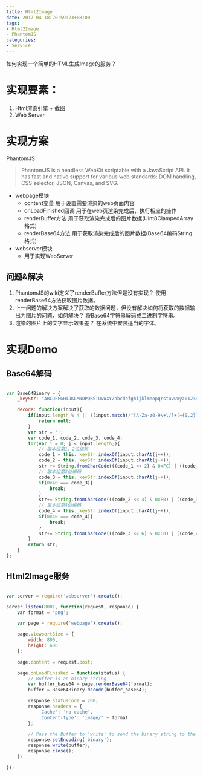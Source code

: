 ```yaml
---
title: Html2Image
date: 2017-04-18T20:59:23+08:00
tags: 
- Html2Image
- PhantomJS
categories:
- Service
---
```


如何实现一个简单的HTML生成Image的服务？

# 实现要素：
1. Html渲染引擎 + 截图
1. Web Server

<!--more-->

# 实现方案

PhantomJS

> PhantomJS is a headless WebKit scriptable with a JavaScript API. It has fast and native support for various web standards: DOM handling, CSS selector, JSON, Canvas, and SVG.

* webpage模块
  * content变量           用于设置需要渲染的web页面内容
  * onLoadFinished回调    用于在web页渲染完成后，执行相应的操作
  * renderBuffer方法      用于获取渲染完成后的图片数据(Uint8ClampedArray格式)
  * renderBase64方法      用于获取渲染完成后的图片数据(Base64编码String格式)
* webserver模块
  * 用于实现WebServer

## 问题&解决

1. PhantomJS的wiki定义了renderBuffer方法但是没有实现？
使用renderBase64方法获取图片数据。
1. 上一问题的解决方案解决了获取的数据问题，但没有解决如何将获取的数据输出为图片的问题，如何解决？
将Base64字符串解码成二进制字符串。
1. 渲染的图片上的文字显示效果差？
在系统中安装适当的字体。

# 实现Demo
 
## Base64解码

```javascript

var Base64Binary = {
    _keyStr: 'ABCDEFGHIJKLMNOPQRSTUVWXYZabcdefghijklmnopqrstuvwxyz0123456789+/=',

    decode: function(input){
        if(input.length % 4 || !(input.match(/^[A-Za-z0-9\+\/]+(={0,2})$/)){
            return null;
        }
        var str = '';
        var code_1, code_2, code_3, code_4;
        for(var j = 0; j < input.length;){
            // 取本组第1、2位编码
            code_1 = this._keyStr.indexOf(input.charAt(j++));
            code_2 = this._keyStr.indexOf(input.charAt(j++));
            str += String.fromCharCode(((code_1 << 2) & 0xFC) | ((code_2 >> 4) & 0x03));
            // 取本组第3位编码
            code_3 = this._keyStr.indexOf(input.charAt(j++));
            if(0x40 === code_3){
                break;
            }
            str+= String.fromCharCode(((code_2 << 4) & 0xF0) | ((code_3 >> 2) & 0x0F));
            // 取本组第4位编码
            code_4 = this._keyStr.indexOf(input.charAt(j++));
            if(0x40 === code_4){
                break;
            }
            str+= String.fromCharCode(((code_3 << 6) & 0xC0) | ((code_4 >> 0) & 0x3F));
        }
        return str;
    }
};

```

## Html2Image服务

```javascript

var server = require('webserver').create();

server.listen(8001, function(request, response) {
    var format = 'png';

    var page = require('webpage').create();

    page.viewportSize = {
        width: 800,
        height: 600
    };

    page.content = request.post;

    page.onLoadFinished = function(status) {
        // Buffer is an binary string
        var buffer_base64 = page.renderBase64(format);
        buffer = Base64Binary.decode(buffer_base64);

        response.statusCode = 200;
        response.headers = {
            'Cache': 'no-cache',
            'Content-Type': 'image/' + format
        };

        // Pass the Buffer to 'write' to send the binary string to the client
        response.setEncoding('binary');
        response.write(buffer);
        response.close();
    };

});

```
